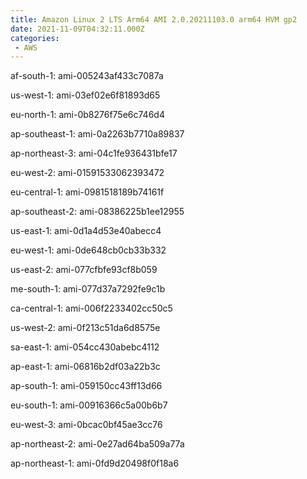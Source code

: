 ```yaml
---
title: Amazon Linux 2 LTS Arm64 AMI 2.0.20211103.0 arm64 HVM gp2
date: 2021-11-09T04:32:11.000Z
categories:
 - AWS
---
```


af-south-1: ami-005243af433c7087a

us-west-1: ami-03ef02e6f81893d65

eu-north-1: ami-0b8276f75e6c746d4

ap-southeast-1: ami-0a2263b7710a89837

ap-northeast-3: ami-04c1fe936431bfe17

eu-west-2: ami-01591533062393472

eu-central-1: ami-0981518189b74161f

ap-southeast-2: ami-08386225b1ee12955

us-east-1: ami-0d1a4d53e40abecc4

eu-west-1: ami-0de648cb0cb33b332

us-east-2: ami-077cfbfe93cf8b059

me-south-1: ami-077d37a7292fe9c1b

ca-central-1: ami-006f2233402cc50c5

us-west-2: ami-0f213c51da6d8575e

sa-east-1: ami-054cc430abebc4112

ap-east-1: ami-06816b2df03a22b3c

ap-south-1: ami-059150cc43ff13d66

eu-south-1: ami-00916366c5a00b6b7

eu-west-3: ami-0bcac0bf45ae3cc76

ap-northeast-2: ami-0e27ad64ba509a77a

ap-northeast-1: ami-0fd9d20498f0f18a6

